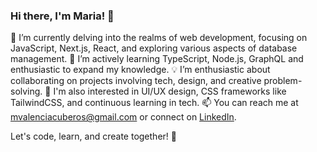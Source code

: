 ### Hi there, I'm Maria! 👋



🔭 I’m currently delving into the realms of web development, focusing on JavaScript, Next.js, React, and exploring various aspects of database management. 
🌱 I’m actively learning TypeScript, Node.js, GraphQL and enthusiastic to expand my knowledge.
💡 I’m enthusiastic about collaborating on projects involving tech, design, and creative problem-solving.
👀 I'm also interested in UI/UX design, CSS frameworks like TailwindCSS, and continuous learning in tech.
📫 You can reach me at [mvalenciacuberos@gmail.com](mailto:mvalenciacuberos@gmail.com) or connect on [LinkedIn](https://www.linkedin.com/in/maria-valencia-cuberos/).

Let's code, learn, and create together! 🚀
